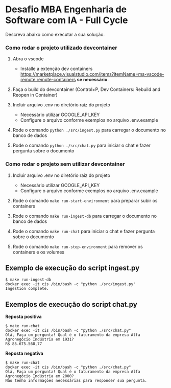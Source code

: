 # Desafio MBA Engenharia de Software com IA - Full Cycle


Descreva abaixo como executar a sua solução.

### Como rodar o projeto utilizado devcontainer

1. Abra o vscode
    - Installe a extenção dev containers https://marketplace.visualstudio.com/items?itemName=ms-vscode-remote.remote-containers **se necessário**.

2. Faça o build do devcontainer (Control+P, Dev Containers: Rebuild and Reopen in Container)

3. Incluir arquivo .env no diretório raiz do projeto
    - Necessário utilizar GOOGLE_API_KEY
    - Configure o arquivo conforme exemplos no arquivo .env.example

4. Rode o comando `python ./src/ingest.py` para carregar o documento no banco de dados

5. Rode o comando `python ./src/chat.py` para iniciar o chat e fazer pergunta sobre o documento

### Como rodar o projeto sem utilizar devcontainer

1. Incluir arquivo .env no diretório raiz do projeto
    - Necessário utilizar GOOGLE_API_KEY
    - Configure o arquivo conforme exemplos no arquivo .env.example

2. Rode o comando `make run-start-environment` para preparar subir os containers

3. Rode o comando `make run-ingest-db` para carregar o documento no banco de dados

4. Rode o comando `make run-chat` para iniciar o chat e fazer pergunta sobre o documento 

5. Rode o comando `make run-stop-environment` para remover os containers e os volumes

## Exemplo de execução do script ingest.py

```text
$ make run-ingest-db
docker exec -it cis /bin/bash -c "python ./src/ingest.py"
Ingestion complete.

```
## Exemplos de execução do script chat.py

**Reposta positiva**

```text
$ make run-chat
docker exec -it cis /bin/bash -c "python ./src/chat.py"
Olá, Faça um pergunta! Qual é o faturamento da empresa Alfa Agronegócio Indústria em 1931?
R$ 85.675.568,77
```

**Reposta negativa**

```text
$ make run-chat
docker exec -it cis /bin/bash -c "python ./src/chat.py"
Olá, Faça um pergunta! Qual é o faturamento da empresa Alfa Agronegócio Indústria em 2000?
Não tenho informações necessárias para responder sua pergunta.
```
